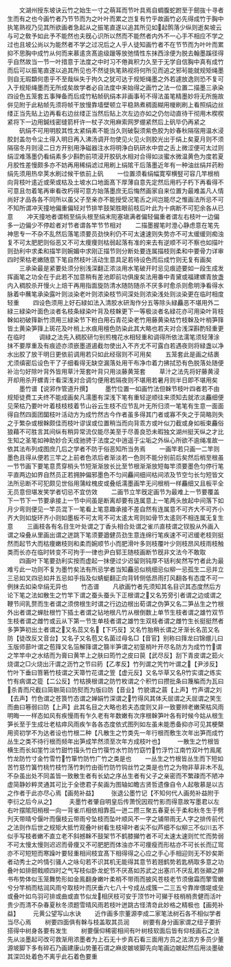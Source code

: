 <!-- { "loadSidebar": true } -->
　　文湖州授东坡诀云竹之始生一寸之萌耳而节叶具焉自蜩腹蛇跗至于劒抜十寻者生而有之也今画竹者乃节节而为之叶叶而累之岂复有竹乎故画竹必先得成竹于胸中执笔熟视乃见其所欲画者急起从之振笔直遂以追其所见如起鹘落少纵则逝矣坡云与可之敎予如此予不能然也夫旣心识所以然而不能然者内外不一心手不相应不学之过也且坡公尚以为能然者不学之过况后之人乎人徒知画竹者不在节节而为叶叶而累抑不思胸中成竹从何而来慕逺贪髙逾级躐等放弛情性东抹西涂便为脱去翰墨蹊径得乎自然故当一节一叶措意于法度之中时习不倦眞积力久至于无学自信胸中真有成竹而后可以振笔直遂以追其所见也不然徒执笔熟视将何所见而追之邪茍能就规矩绳墨则自无瑕纇何患乎不至哉纵失于拘久之犹可达于规矩绳墨之外若遽放逸则恐不复可入于规矩绳墨而无所成矣故学者必自法度中来始得之画竹之法一位置二描墨三承染四设色五笼套五事殚备而后成竹粘帧矾绢本非画事茍不得法虽笔精墨妙将无所施故倂见附于此粘帧先须将帧干放慢靠墙壁顿立平稳熟煮稠面糊用椶刷刷上看照绢边丝缕正当先贴上边再看右边丝缕正当然后贴上次左边亦如之仍勿动直待干彻用木楔楔紧将下一边用鍼线密缝箭杆许一杖子次用麻索网罗绷紧然后上矾毕仍再紧之
　　矾绢不可用明胶其性太紧绢素不能当久则破裂须紫色胶为妙春秋隔宿用温水浸胶封盖勿令尘土得入明日再入沸汤调开勿使见火见火则胶光出于绢上矣夏月则不须隔宿冬月则浸二日方开别用浄磁器注水将明浄白矾研水中尝之舌上微涩便可太过则绢涩难落墨仍看绢素多少斟酌前项浸开胶矾水相对合得如淡蜜水微温黄色为度若夏月胶性差慢颇多亦不妨再用稀绢滤过用刷上绢隂干后落墨近年有一种油丝绢幷药粉绢先须用热皁荚水刷过候干依前上矾
　　一位置须看绢幅寛窄横竪可容几竿根梢向背枝叶逺近或荣或枯及土坡水口地面髙下厚薄自意先定然后用朽子朽下再看得不可意且勿着笔再审看改朽得可意方始落墨庶无后悔然画家自来位置为最难盖凡人情尚好才品各各不同所以虽父子至亲亦不能授受况笔舌之间岂能尽之惟画法所忌不可不知所谓冲天撞地偏重偏轻对节排竿鼓架胜眼前枝后叶此为十病断不可犯余各从已意
　　冲天撞地者谓梢至绢头根至绢末阨塞塡满者偏轻偏重者谓左右枝叶一边偏多一边偏少不停趁者对节者谓各竿节节相对
　　二描墨握笔时澄心静虑意在笔先神思专一不杂不乱然后落笔须要员劲快利仍不可太速速则失势亦不可太缓缓则痴浊复不可太肥肥则俗恶又不可太痩痩则枯弱起落有准的来去有逆顺不可不察也如描叶则劲利中求柔和描竿则婉媚中求刚正描节则分断处要连属描枝则柔和中要骨力详审四时荣枯老嫩随意下笔自然枝叶活动生意具足若待设色而后成竹则无复有画矣
　　三承染最是紧要处须分别浅深翻正浓淡用水笔破开时忌见痕迹要如一段生成发挥画笔之功全在于此若不加意稍有差池即前功俱废矣法用番中青黛或福建螺青放盏内入稠胶杀开慢火上焙干再用指面旋防清水随防随杀不厌多时愈杀则愈明浄看得水脉着中蘸笔承染露叶则淡染老叶则浓染枝节间深处则浓染浅处则淡染更在临时相度轻重
　　四设色须用上好石緑如法入清胶水研淘作分五等除头緑麤恶不堪用外二緑三緑染叶面色淡者名枝条緑染叶背及枝榦更下一等极淡者名緑花亦可用染叶背枝榦如初破箨新竹须用三緑染节下粉白用石青花染老竹用藤黄染枯竹枝榦及叶梢笋箨皆土黄染笋箨上斑花及叶梢上水痕用檀色防染此其大略也若夫对合浅深斟酌轻重更在临时
　　调緑之法先入稠胶研匀别煎槐花水相轻重和调得所依法濡笔须轻薄涂抹不要厚重及有痕迹亦须嵌墨道遏截勿使出入不齐尤不可露白若遇夜则将緑盏以净水出胶了放干明日更依前调用若只如此经宿则不可用矣
　　五笼套此是画之结裹尤须缜密后设色干了子细看得无缺空漏落处用干布净巾着力拂拭恐有色脱落处随便补治匀好除叶背外皆用草汁笼套叶背只用淡藤黄笼套
　　草汁之法先将好藤黄浸开却用杀开螺青汁看深浅对合调匀便用若隔夜则不堪用若暑月则半日即不堪用矣
　　墨竹谱【说郛作管道升撰】
　　墨竹位置一如画竹法但榦节枝叶四者若不由规矩徒费工夫终不能成画矣凡濡墨有深浅下笔有重轻逆顺往来须知去就浓淡麤细便见荣枯乃要叶叶着枝枝枝着节山谷云生枝不应节乱叶无所归须一笔笔有生意一面面得自然四面团圞枝叶活动方为成竹然古今作者虽多得其门者或寡不失之于简略则失之于繁杂或根榦颇佳而枝叶谬误或位置稍当而向背乖方或叶似刀截或身如板束麤俗狼藉不可胜言其间纵有稍异常流仅能尽美至于尽善良恐未暇独文湖州挺天纵之才比生知之圣笔如神助妙合天成驰骋于法度之中逍遥于尘垢之外纵心所欲不逾绳准故一依其法布列成图庶几后之学者不防于俗恶知所当务焉
　　一画竿若只画一二竿则墨色且得从便若三竿之上前者色浓后者渐淡若一色则不能分别前后矣然后梢至根虽一节节画下要笔意贯穿梢头节短渐渐放长比至节根渐渐放短每竿须要墨色匀停行笔平直两边如界自然员正若拥肿偏邪墨色不匀间麤间细间枯间浓及节空匀长匀短皆文法所忌断不可犯颇见世俗用蒲絟槐皮或叠纸濡墨画竿无问根梢一样麤细又且板平全无员意但堪发笑学者切忌不宜仿效
　　二画节立竿旣定画节为最难上一节要覆盖下一节下一节要承接上一节中间虽是断离却要有连属意上一笔两头放起中间落下如月少弯则便见一竿员混下一笔看上笔意趣承接不差自然有连属意不可齐大不可齐小齐大则如旋环齐小则如墨板不可太弯不可太逺太弯则如骨节太逺则不相连属无复生意
　　三画枝各有名目生叶处谓之丁香头相合处谓之雀爪直枝谓之钗股从外画入谓之垜叠从里画出谓之迸跳下笔须要遒健员劲生意连绵行笔疾速不可迟缓老枝则挺然而起节大而枯痩嫩枝则和柔而婉顺节小而肥滑叶多则枝覆叶少则枝昂风枝雨枝触类而长亦在临时转变不可拘于一律也尹白郓王随枝画断节旣非文法今不敢取
　　四画叶下笔要劲利实按而虚起一抹便过少迟留则钝厚不铦利矣然写竹者此为最难亏此一功则不复为墨竹矣法有所忌学者当知麤忌似桃细忌似柳一忌孤生二忌并立三忌如叉四忌如井五忌如手指及似蜻蜓翻正向背转侧低昂雨打风翻各有态度不可一例抹去如染皁绢无异也
　　竹态谱
　　凡欲画竹者先须知其名目识其态度然后方论下笔之法如散生之竹竿下谓之蚕头蚕头下正根谓之又名竻旁引者谓之边或谓之鞭节间乳赘而生者谓之须傍根生时谓之行边边根出荀谓之伪笋又名二笋丛生之竹根外出者谓之蝉肚根竹下插土者谓之钻地根凡竹从根倒数上单节生枝者谓之雄竹双节生枝者谓之雌竹或云从下第一节生单枝者谓之雄竹生双枝者谓之雌竹生长挺挺然者多笋笋初出土者谓之又名蕊又名【下巧反】又名竹胎稍长谓之牙渐长名茁又名防【徒改反又音台】又名子又名苞又名菌过母名□【音官】别称曰箨龙曰锦绷儿曰玉版师蔀叶谓之苞箨又名箈解箨谓之篛半笋谓之初篁梢叶开尽名防方为成竹竹谓之竿竿中之水结而为膏曰黄竿上之肤曰筠竹之皮曰笢【武尽反】刮下青皮谓之筎火烧谓之□火烧出汗谓之沥竹之节曰箹【乙孝反】竹列谓之笐竹叶谓之【尹涉反】竹叶下垂曰箁箬竹枝谓之天箒竹花谓之箮【虚元反】又名华草又名竹实谓之练实竹有病谓之篵【二公反】竹枯换根谓之防竹枚谓之个积竹曰攒批条曰篾稨而为瓦曰杀青而尺截曰简聮简曰防熨而为版曰防【音业】竹貌谓之蓊【上声】竹声谓之刘【去声】竹色谓之苍筤竹态谓之婵娟竹深谓之竹得风其体夭屈谓之夭屈谓之笑生而曲曰箞弱曰防【上声】此其名目之大略也若夫态度则又非一致要辨老嫩荣枯风雨明晦一一样态如风有疾慢雨有乍久老有年数嫩有次序根榦笋叶各有时候今姑从根生笋长至于生成壮老枯瘁风雨疾乍各各态度依式图列如左虽未能悉备抑亦可见其梗槩用资初学不为达者设也竹根二种【凡散生之竹类先一年行根而敷生次年出笋而成竹丛生之类不待行根而频年出笋成竿然须至次年方成枝叶也】
　　一散生之竹根皆横生而长如筀竹淡竹甜竹描头竹白竹篌竹水竹防竹窈竹竹浮竹江南竹双叶竹鳯尾竹龙防竹寸金竹雪竹竹箪竹防竹广竹之类是也
　　一丛生之竹根皆丛生而下短如苦竹慈竹簧竹桃竹枝竹荡竹刺竹由衙竹防竹钩丝竹之类是也竹之为物非草非木不乱不杂虽出处不同盖皆一致散生者有长幼之序丛生者有父子之亲密而不繁疎而不陋冲虚简静妙粹灵通其可比于全徳君子矣画为图轴如瞻古贤哲遗像自令人起敬慕是以古之作者于此亦尽心焉【画苑补益】
　　张退公墨竹记【不知何代人画苑补益附于李衍之后今从之】
　　夫墨竹者肇自明皇后传萧恱因观竹影而得意故写墨君以左右叶摆隂阳梢根一向一背雀爪相依相靠孤一迸二攒三聚五春夏长于柔和秋冬生于劈刋天带晴兮偃叶而偃枝云带雨兮坠枝而坠叶顺风不一字之铺带雨无人字之排传前代之法则作后世之规矩大抵竹观叠叶树看生枝埽叶者尖不似芦细不似柳三不似川五不似手写枝者嫩不直立老不斜撼榦不鼓架节不鹤膝攧竹者不可太速太速则忙忙而势弱不可太慢太慢则迟迟而骨痩又不可肥肥而体浊亦不可痩瘦而形枯亦不可长长而辽窎亦不可短短而寒躁叶要轻重相间枝宜髙下相得得之心应之手心手相迎则无不妙矣斯者动秀士之吟情引骚人之咏句若不识其机无能得其意节若翘鹤势若匙柄取多意之功叠叶如排劒戟顺四时之气写枝似卧龙蛇节不厌髙如苏武之出塞爪不厌乱若张顚之醉书布势体似玉笼舞势形如金鳯翻身嫩叶柔梢不带雨而披风苍枝老节须傲霜而擎雪嫩兮分竿梢而枯润风雨兮取枝叶而厌垂六七八十兮成丛成簇一二三五兮靠岸偎堤或垒或叠叶如鸟羽可排或曲或直节似龙相厌枝可安于顶节叶可攧于枝梢梢贵健而活叶贵少而清不杂春夏秋冬须题雪晴风雨若枝叶迸跳古怪清竒此妙格之精极也【画苑补益】
　　元黄公望写山水诀
　　近作画多宗董源李成二家笔法树石各不相似学者当尽心焉
　　树要四面俱有榦与枝盖取其员润
　　树要有身分画家谓之纽子要折搭得中树身各要有发生
　　树要偃仰稀密相间有叶树枝软面后皆有仰枝画石之法先从淡墨起可改可救渐用浓墨者为上石无十步真石看三面用方员之法湏方多员少董源坡脚下多有碎石乃画建康山势董石谓之麻皮皴坡脚先向笔画边皴起然后用淡墨破其深凹处着色不离乎此石着色要重
